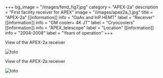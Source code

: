 +++
bg_image = "/images/fend_fig7.jpg"
category = "APEX-2a"
description = "First facility receiver for APEX"
image = "/images/apex2a_1.jpg"
title = "APEX-2a"
[[information]]
info = "GaAs and InP HEMT"
label = "Receiver"
[[information]]
info = "GM cooler+ 4K JT"
label = "Cryocoolers"
[[information]]
info = "APEX_telescope"
label = "Location"
[[information]]
info = "2004-2008"
label = "Years of operation"
+++

View of the APEX-2a receiver 

![toto](/images/apex2a_1.jpg)


View of the APEX-2a receiver 

![toto](/images/apex2a_end.jpg)

